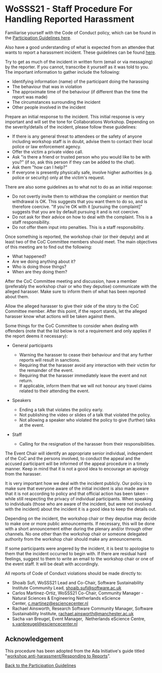 # WoSSS21 - Staff Procedure For Handling Reported Harassment

Familiarise yourself with the Code of Conduct policy, which can be found in the [Participation Guidelines here](/wosss21/participation-guidelines#code-of-conduct).

Also have a good understanding of what is expected from an attendee that wants to report a harassment incident. These guidelines can be found [here](/wosss21/harassment-reporting-procedure).

Try to get as much of the incident in written form (email or via messaging) by the reporter. If you cannot, transcribe it yourself as it was told to you. The important information to gather include the following:

*   Identifying information (name) of the participant doing the harassing
*   The behaviour that was in violation
*   The approximate time of the behaviour (if different than the time the report was made)
*   The circumstances surrounding the incident
*   Other people involved in the incident

Prepare an initial response to the incident. This initial response is very important and will set the tone for Collaborations Workshop. Depending on the severity/details of the incident, please follow these guidelines:

*   If there is any general threat to attendees or the safety of anyone including workshop staff is in doubt, advise them to contact their local police or law enforcement agency.
*   Offer the victim a private video call.
*   Ask "is there a friend or trusted person who you would like to be with you?" (if so, ask this person if they can be added to the chat).
*   Ask them "how can I help?"
*   If everyone is presently physically safe, involve higher authorities (e.g. police or security) only at the victim's request.

There are also some guidelines as to what not to do as an initial response:

*   Do not overtly invite them to withdraw the complaint or mention that withdrawal is OK. This suggests that you want them to do so, and is therefore coercive. "If you're OK with it [pursuing the complaint]" suggests that you are by default pursuing it and is not coercive.
*   Do not ask for their advice on how to deal with the complaint. This is a staff responsibility.
*   Do not offer them input into penalties. This is a staff responsibility.

Once something is reported, the workshop chair (or their deputy) and at least two of the CoC Committee members should meet. The main objectives of this meeting are to find out the following:

*   What happened?
*   Are we doing anything about it?
*   Who is doing those things?
*   When are they doing them?

After the CoC Committee meeting and discussion, have a member (preferably the workshop chair or who they deputise) communicate with the alleged harasser. Make sure to inform them of what has been reported about them.

Allow the alleged harasser to give their side of the story to the CoC Committee member. After this point, if the report stands, let the alleged harasser know what actions will be taken against them.

Some things for the CoC Committee to consider when dealing with offenders (note that the list below is not a requirement and only applies if the report deems it necessary):

*   General participants
    *   Warning the harasser to cease their behaviour and that any further reports will result in sanctions.
    *   Requiring that the harasser avoid any interaction with their victim for the remainder of the event.
    *   Requiring that the harasser immediately leave the event and not return.
    *   If applicable, inform them that we will not honour any travel claims related to their attending the event.

*   Speakers
    *   Ending a talk that violates the policy early.
    *   Not publishing the video or slides of a talk that violated the policy.
    *   Not allowing a speaker who violated the policy to give (further) talks at the event.

*   Staff
    *   Calling for the resignation of the harasser from their responsibilities.

The Event Chair will identify an appropriate senior individual, independent of the CoC and the persons involved, to conduct the appeal and the accused participant will be informed of the appeal procedure in a timely manner. Keep in mind that it is not a good idea to encourage an apology from the harasser.

It is very important how we deal with the incident publicly. Our policy is to make sure that everyone aware of the initial incident is also made aware that it is not according to policy and that official action has been taken - while still respecting the privacy of individual participants. When speaking to individuals (those who are aware of the incident, but were not involved with the incident) about the incident it is a good idea to keep the details out.

Depending on the incident, the workshop chair or they deputise may decide to make one or more public announcements. If necessary, this will be done with a short announcement either during the plenary and/or through other channels. No one other than the workshop chair or someone delegated authority from the workshop chair should make any announcements.

If some participants were angered by the incident, it is best to apologise to them that the incident occurred to begin with. If there are residual hard feelings, suggest to them to write an email to the workshop chair or one of  the event staff. It will be dealt with accordingly.

All reports of Code of Conduct violations should be made directly to:

*   Shoaib Sufi, WoSSS21 Lead and Co-Chair, Software Sustainability Institute Community Lead, [shoaib.sufi@software.ac.uk](mailto:shoaib.sufi@software.ac.uk)
*   Carlos Martinez-Ortiz, WoSSS21 Co-Chair, Community Manager - Natural Sciences & Engineering Netherlands eScience Center, [c.martinez@esciencecenter.nl](mailto:c.martinez@esciencecenter.nl)
*   Rachael Ainsworth, Research Software Community Manager, Software Sustainability Institute, [rachael.ainsworth@manchester.ac.uk](mailto:peter.doorn@dans.knaw.nl)
*   Sacha van Breugel, Event Manager,  Netherlands eScience Centre,  [s.vanbreugel@esciencecenter.nl](mailto:s.vanbreugel@esciencecenter.nl) 

## Acknowledgement

This procedure has been adopted from the Ada Initiative's guide titled "[workshop anti-harassment/Responding to Reports](http://geekfeminism.wikia.com/wiki/Conference_anti-harassment/Responding_to_reports)”.

[Back to the Participation Guidelines](/wosss21/participation-guidelines)
